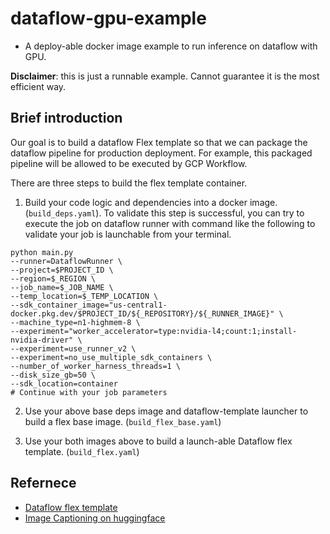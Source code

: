 # dataflow-gpu-example

+ A deploy-able docker image example to run inference on dataflow with GPU.

**Disclaimer**: this is just a runnable example. Cannot guarantee it is the most efficient way.

## Brief introduction

Our goal is to build a dataflow Flex template so that we can package the dataflow pipeline for production deployment.
For example, this packaged pipeline will be allowed to be executed by GCP Workflow.

There are three steps to build the flex template container.

1. Build your code logic and dependencies into a docker image. (`build_deps.yaml`). To validate this step is successful,
   you can try to execute the job on dataflow runner with command like the following to validate your job is launchable
   from your terminal.

```shell
python main.py
--runner=DataflowRunner \
--project=$PROJECT_ID \
--region=$_REGION \
--job_name=$_JOB_NAME \
--temp_location=$_TEMP_LOCATION \
--sdk_container_image="us-central1-docker.pkg.dev/$PROJECT_ID/${_REPOSITORY}/${_RUNNER_IMAGE}" \
--machine_type=n1-highmem-8 \
--experiment="worker_accelerator=type:nvidia-l4;count:1;install-nvidia-driver" \
--experiment=use_runner_v2 \
--experiment=no_use_multiple_sdk_containers \
--number_of_worker_harness_threads=1 \
--disk_size_gb=50 \
--sdk_location=container
# Continue with your job parameters
```

2. Use your above base deps image and dataflow-template launcher to build a flex base image. (`build_flex_base.yaml`)

3. Use your both images above to build a launch-able Dataflow flex template. (`build_flex.yaml`)

## Refernece

+ [Dataflow flex template](https://cloud.google.com/dataflow/docs/guides/templates/using-flex-templates)
+ [Image Captioning on huggingface](https://huggingface.co/docs/transformers/main/en/tasks/image_captioning)